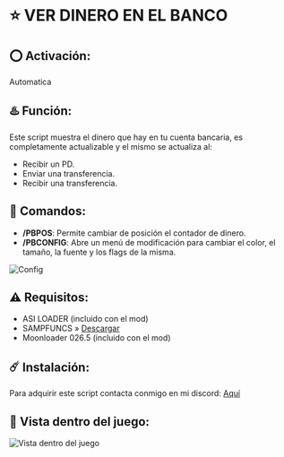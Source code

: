 # :star: VER DINERO EN EL BANCO

## :o: Activación:
Automatica

## :hotsprings: Función:
Este script muestra el dinero que hay en tu cuenta bancaria, es completamente actualizable y el mismo se actualiza al:
- Recibir un PD.
- Enviar una transferencia.
- Recibir una transferencia.

## :space_invader: Comandos:
- **/PBPOS**: Permite cambiar de posición el contador de dinero.
- **/PBCONFIG**: Abre un menú de modificación para cambiar el color, el tamaño, la fuente y los flags de la misma.

![Config](https://i.imgur.com/U8xjfHT.png)

## :warning: Requisitos:
- ASI LOADER (incluido con el mod)
- SAMPFUNCS » [Descargar](https://www.blast.hk/attachments/22939/)
- Moonloader 026.5 (incluido con el mod)

## :comet: Instalación:
Para adquirir este script contacta conmigo en mi discord: [Aquí](https://discord.com/users/717764929113030756)

## :eyes: Vista dentro del juego:
![Vista dentro del juego](https://i.imgur.com/I8TysLs.png)
